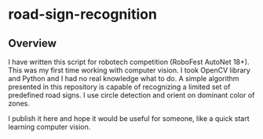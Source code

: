 # road-sign-recognition

## Overview

I have written this script for robotech competition (RoboFest AutoNet 18+).
This was my first time working with computer vision. I took OpenCV library and
Python and I had no real knowledge what to do. A simple algorithm presented in
this repository is capable of recognizing a limited set of predefined road
signs. I use circle detection and orient on dominant color of zones.

I publish it here and hope it would be useful for someone, like a quick start
learning computer vision.

